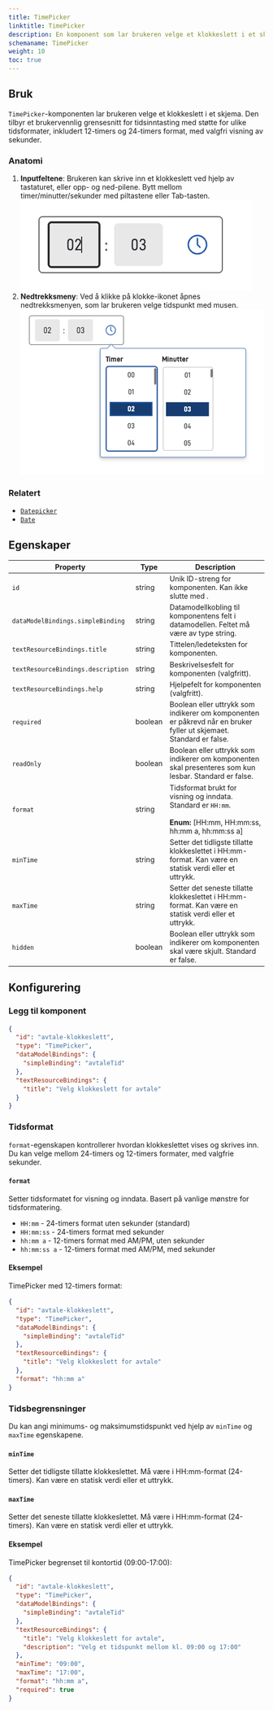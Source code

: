 ```yaml
---
title: TimePicker
linktitle: TimePicker
description: En komponent som lar brukeren velge et klokkeslett i et skjema.
schemaname: TimePicker
weight: 10
toc: true
---
```


## Bruk

`TimePicker`-komponenten lar brukeren velge et klokkeslett i et skjema. Den tilbyr et brukervennlig grensesnitt for tidsinntasting med støtte for ulike tidsformater, inkludert 12-timers og 24-timers format, med valgfri visning av sekunder.

### Anatomi

1. **Inputfeltene**: Brukeren kan skrive inn et klokkeslett ved hjelp av tastaturet, eller opp- og ned-pilene. Bytt mellom timer/minutter/sekunder med piltastene eller Tab-tasten.
   ![Timepicker inndata](simpletimepicker.png)
2. **Nedtrekksmeny**: Ved å klikke på klokke-ikonet åpnes nedtrekksmenyen, som lar brukeren velge tidspunkt med musen.
   ![Timepicker nedtrekksmeny](dropdownopen.png "Timepicker nedtrekksmeny")

### Relatert

- [`Datepicker`](/nb/altinn-studio/v8/reference/ux/components/datepicker)
- [`Date`](/nb/altinn-studio/v8/reference/ux/components/date)

## Egenskaper

| **Property**                           | **Type**  | **Description**                                                                                                         |
|----------------------------------------|-----------|-------------------------------------------------------------------------------------------------------------------------|
| `id`                                   | string    | Unik ID-streng for komponenten. Kan ikke slutte med <bindestrek><tall>.                                                 |
| `dataModelBindings.simpleBinding`      | string    | Datamodellkobling til komponentens felt i datamodellen. Feltet må være av type string.                                  |
| `textResourceBindings.title`           | string    | Tittelen/ledeteksten for komponenten.                                                                                   |
| `textResourceBindings.description`     | string    | Beskrivelsesfelt for komponenten (valgfritt).                                                                           |
| `textResourceBindings.help`            | string    | Hjelpefelt for komponenten (valgfritt).                                                                                 |
| `required`                             | boolean   | Boolean eller uttrykk som indikerer om komponenten er påkrevd når en bruker fyller ut skjemaet. Standard er false.      |
| `readOnly`                             | boolean   | Boolean eller uttrykk som indikerer om komponenten skal presenteres som kun lesbar. Standard er false.                  |
| `format`                               | string    | Tidsformat brukt for visning og inndata. Standard er `HH:mm`. <br/><br/>**Enum:** [HH:mm, HH:mm:ss, hh:mm a, hh:mm:ss a] |
| `minTime`                              | string    | Setter det tidligste tillatte klokkeslettet i HH:mm-format. Kan være en statisk verdi eller et uttrykk.                 |
| `maxTime`                              | string    | Setter det seneste tillatte klokkeslettet i HH:mm-format. Kan være en statisk verdi eller et uttrykk.                   |
| `hidden`                               | boolean   | Boolean eller uttrykk som indikerer om komponenten skal være skjult. Standard er false.                                 |

## Konfigurering

### Legg til komponent

```json
{
  "id": "avtale-klokkeslett",
  "type": "TimePicker",
  "dataModelBindings": {
    "simpleBinding": "avtaleTid"
  },
  "textResourceBindings": {
    "title": "Velg klokkeslett for avtale"
  }
}
```

### Tidsformat

`format`-egenskapen kontrollerer hvordan klokkeslettet vises og skrives inn. Du kan velge mellom 24-timers og 12-timers formater, med valgfrie sekunder.

#### `format`

Setter tidsformatet for visning og inndata. Basert på vanlige mønstre for tidsformatering.

- `HH:mm` - 24-timers format uten sekunder (standard)
- `HH:mm:ss` - 24-timers format med sekunder
- `hh:mm a` - 12-timers format med AM/PM, uten sekunder
- `hh:mm:ss a` - 12-timers format med AM/PM, med sekunder

#### Eksempel

TimePicker med 12-timers format:

```json
{
  "id": "avtale-klokkeslett",
  "type": "TimePicker",
  "dataModelBindings": {
    "simpleBinding": "avtaleTid"
  },
  "textResourceBindings": {
    "title": "Velg klokkeslett for avtale"
  },
  "format": "hh:mm a"
}
```

### Tidsbegrensninger

Du kan angi minimums- og maksimumstidspunkt ved hjelp av `minTime` og `maxTime` egenskapene.

#### `minTime`

Setter det tidligste tillatte klokkeslettet. Må være i HH:mm-format (24-timers). Kan være en statisk verdi eller et uttrykk.

#### `maxTime`

Setter det seneste tillatte klokkeslettet. Må være i HH:mm-format (24-timers). Kan være en statisk verdi eller et uttrykk.

#### Eksempel

TimePicker begrenset til kontortid (09:00-17:00):

```json
{
  "id": "avtale-klokkeslett",
  "type": "TimePicker",
  "dataModelBindings": {
    "simpleBinding": "avtaleTid"
  },
  "textResourceBindings": {
    "title": "Velg klokkeslett for avtale",
    "description": "Velg et tidspunkt mellom kl. 09:00 og 17:00"
  },
  "minTime": "09:00",
  "maxTime": "17:00",
  "format": "hh:mm a",
  "required": true
}
```